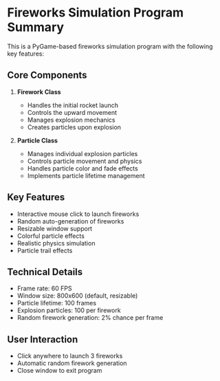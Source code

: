 # Fireworks Simulation Program Summary

This is a PyGame-based fireworks simulation program with the following key features:

## Core Components
1. **Firework Class**
   - Handles the initial rocket launch
   - Controls the upward movement
   - Manages explosion mechanics
   - Creates particles upon explosion

2. **Particle Class**
   - Manages individual explosion particles
   - Controls particle movement and physics
   - Handles particle color and fade effects
   - Implements particle lifetime management

## Key Features
- Interactive mouse click to launch fireworks
- Random auto-generation of fireworks
- Resizable window support
- Colorful particle effects
- Realistic physics simulation
- Particle trail effects

## Technical Details
- Frame rate: 60 FPS
- Window size: 800x600 (default, resizable)
- Particle lifetime: 100 frames
- Explosion particles: 100 per firework
- Random firework generation: 2% chance per frame

## User Interaction
- Click anywhere to launch 3 fireworks
- Automatic random firework generation
- Close window to exit program


